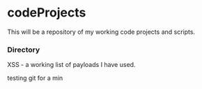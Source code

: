 # codeProjects
This will be a repository of my working code projects and scripts.

### Directory
XSS -  a working list of payloads I have used.

testing git for a min